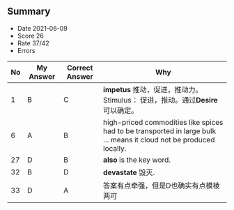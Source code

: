 ## Summary
- Date 2021-06-09
- Score 26
- Rate 37/42
- Errors



| No | My Answer | Correct Answer | Why |
|----|-----------|----------------|-----|
|1| B| C| **impetus** 推动，促进，推动力。Stimulus： 促进，推动。通过**Desire**可以确定。|
|6| A| B| high-priced commodities like spices had to be transported in large bulk ... means it cloud not be produced locally. |
|27| D|B | **also** is the key word.|
|32| B| D| **devastate** 毁灭.|
|33| D|A | 答案有点牵强，但是D也确实有点模棱两可 | 

